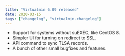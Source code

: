 ```yaml
---
title: "Virtualmin 6.09 released"
date: 2020-03-15
tags: ["changelog", "virtualmin-changelog"]
---
```


- Support for systems without suEXEC, like CentOS 8.
- Simpler UI for turning on redirect to SSL.
- API command to sync TLSA records.
- A bunch of other small bugfixes and features.